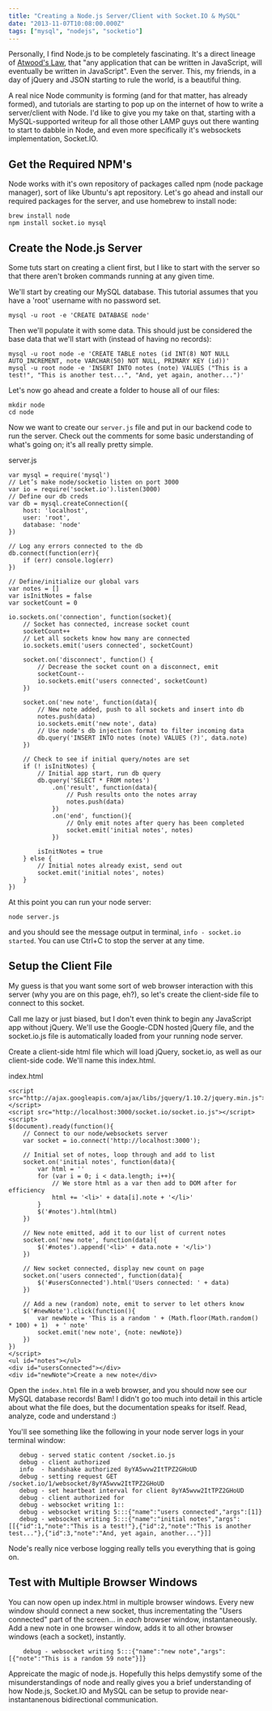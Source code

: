 ```yaml
---
title: "Creating a Node.js Server/Client with Socket.IO & MySQL"
date: "2013-11-07T10:08:00.000Z"
tags: ["mysql", "nodejs", "socketio"]
---
```


Personally, I find Node.js to be completely fascinating. It's a direct lineage of <a href="http://www.codinghorror.com/blog/2007/07/the-principle-of-least-power.html" target="_blank">Atwood's Law</a>, that "any application that can be written in JavaScript, will eventually be written in JavaScript". Even the server. This, my friends, in a day of jQuery and JSON starting to rule the world, is a beautiful thing.

A real nice Node community is forming (and for that matter, has already formed), and tutorials are starting to pop up on the internet of how to write a server/client with Node. I'd like to give you my take on that, starting with a MySQL-supported writeup for all those other LAMP guys out there wanting to start to dabble in Node, and even more specifically it's websockets implementation, Socket.IO.

## Get the Required NPM's

Node works with it's own repository of packages called npm (node package manager), sort of like Ubuntu's apt repository. Let's go ahead and install our required packages for the server, and use homebrew to install node:

```plain
brew install node
npm install socket.io mysql
```

## Create the Node.js Server

Some tuts start on creating a client first, but I like to start with the server so that there aren't broken commands running at any given time.

We'll start by creating our MySQL database. This tutorial assumes that you have a 'root' username with no password set.

```plain
mysql -u root -e 'CREATE DATABASE node'
```

Then we'll populate it with some data. This should just be considered the base data that we'll start with (instead of having no records):

```plain
mysql -u root node -e 'CREATE TABLE notes (id INT(8) NOT NULL AUTO_INCREMENT, note VARCHAR(50) NOT NULL, PRIMARY KEY (id))'
mysql -u root node -e 'INSERT INTO notes (note) VALUES ("This is a test!", "This is another test...", "And, yet again, another...")'
```

Let's now go ahead and create a folder to house all of our files:

```plain
mkdir node
cd node
```

Now we want to create our `server.js` file and put in our backend code to run the server. Check out the comments for some basic understanding of what's going on; it's all really pretty simple.

<div class="gatsby-code-title">server.js</div>

```js{numberLines: true}
var mysql = require('mysql')
// Let’s make node/socketio listen on port 3000
var io = require('socket.io').listen(3000)
// Define our db creds
var db = mysql.createConnection({
    host: 'localhost',
    user: 'root',
    database: 'node'
})
 
// Log any errors connected to the db
db.connect(function(err){
    if (err) console.log(err)
})
 
// Define/initialize our global vars
var notes = []
var isInitNotes = false
var socketCount = 0
 
io.sockets.on('connection', function(socket){
    // Socket has connected, increase socket count
    socketCount++
    // Let all sockets know how many are connected
    io.sockets.emit('users connected', socketCount)
 
    socket.on('disconnect', function() {
        // Decrease the socket count on a disconnect, emit
        socketCount--
        io.sockets.emit('users connected', socketCount)
    })
 
    socket.on('new note', function(data){
        // New note added, push to all sockets and insert into db
        notes.push(data)
        io.sockets.emit('new note', data)
        // Use node's db injection format to filter incoming data
        db.query('INSERT INTO notes (note) VALUES (?)', data.note)
    })
 
    // Check to see if initial query/notes are set
    if (! isInitNotes) {
        // Initial app start, run db query
        db.query('SELECT * FROM notes')
            .on('result', function(data){
                // Push results onto the notes array
                notes.push(data)
            })
            .on('end', function(){
                // Only emit notes after query has been completed
                socket.emit('initial notes', notes)
            })
 
        isInitNotes = true
    } else {
        // Initial notes already exist, send out
        socket.emit('initial notes', notes)
    }
})
```

At this point you can run your node server:

```plain
node server.js
```

and you should see the message output in terminal, `info - socket.io started`. You can use Ctrl+C to stop the server at any time.

## Setup the Client File

My guess is that you want some sort of web browser interaction with this server (why you are on this page, eh?), so let's create the client-side file to connect to this socket.

Call me lazy or just biased, but I don't even think to begin any JavaScript app without jQuery. We'll use the Google-CDN hosted jQuery file, and the socket.io.js file is automatically loaded from your running node server.

Create a client-side html file which will load jQuery, socket.io, as well as our client-side code. We'll name this index.html.

<div class="gatsby-code-title">index.html</div>

```html{numberLines: true}
<script src="http://ajax.googleapis.com/ajax/libs/jquery/1.10.2/jquery.min.js"></script>
<script src="http://localhost:3000/socket.io/socket.io.js"></script>
<script>
$(document).ready(function(){
    // Connect to our node/websockets server
    var socket = io.connect('http://localhost:3000');
 
    // Initial set of notes, loop through and add to list
    socket.on('initial notes', function(data){
        var html = ''
        for (var i = 0; i < data.length; i++){
            // We store html as a var then add to DOM after for efficiency
            html += '<li>' + data[i].note + '</li>'
        }
        $('#notes').html(html)
    })
 
    // New note emitted, add it to our list of current notes
    socket.on('new note', function(data){
        $('#notes').append('<li>' + data.note + '</li>')
    })
 
    // New socket connected, display new count on page
    socket.on('users connected', function(data){
        $('#usersConnected').html('Users connected: ' + data)
    })
 
    // Add a new (random) note, emit to server to let others know
    $('#newNote').click(function(){
        var newNote = 'This is a random ' + (Math.floor(Math.random() * 100) + 1)  + ' note'
        socket.emit('new note', {note: newNote})
    })
})
</script>
<ul id="notes"></ul>
<div id="usersConnected"></div>
<div id="newNote">Create a new note</div>
```

Open the `index.html` file in a web browser, and you should now see our MySQL database records! Bam! I didn't go too much into detail in this article about what the file does, but the documentation speaks for itself. Read, analyze, code and understand :)

You'll see something like the following in your node server logs in your terminal window:

```plain
   debug - served static content /socket.io.js
   debug - client authorized
   info  - handshake authorized 8yYA5wvw2ItTPZ2GHoUD
   debug - setting request GET /socket.io/1/websocket/8yYA5wvw2ItTPZ2GHoUD
   debug - set heartbeat interval for client 8yYA5wvw2ItTPZ2GHoUD
   debug - client authorized for 
   debug - websocket writing 1::
   debug - websocket writing 5:::{"name":"users connected","args":[1]}
   debug - websocket writing 5:::{"name":"initial notes","args":[[{"id":1,"note":"This is a test!"},{"id":2,"note":"This is another test..."},{"id":3,"note":"And, yet again, another..."}]]
```

Node's really nice verbose logging really tells you everything that is going on.

## Test with Multiple Browser Windows

You can now open up index.html in multiple browser windows. Every new window should connect a new socket, thus incrementating the "Users connected" part of the screen... in *each* browser window, instantaneously. Add a new note in one browser window, adds it to all other browser windows (each a socket), instantly.

```plain
    debug - websocket writing 5:::{"name":"new note","args":[{"note":"This is a random 59 note"}]}
```

Appreicate the magic of node.js. Hopefully this helps demystify some of the misunderstandings of node and really gives you a brief understanding of how Node.js, Socket.IO and MySQL can be setup to provide near-instantanenous bidirectional communication.

